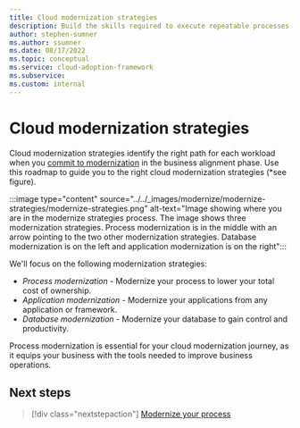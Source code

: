 ```yaml
---
title: Cloud modernization strategies
description: Build the skills required to execute repeatable processes, which accelerate modernization of multiple applications.
author: stephen-sumner
ms.author: ssumner
ms.date: 08/17/2022
ms.topic: conceptual
ms.service: cloud-adoption-framework
ms.subservice:
ms.custom: internal
---
```


# Cloud modernization strategies

Cloud modernization strategies identify the right path for each workload when you [commit to modernization](/business-alignment/commit-to-modernization-plan.md/#step-2---update-your-workload-table-with-modernization-strategies) in the business alignment phase. Use this roadmap to guide you to the right cloud modernization strategies (*see figure).

:::image type="content" source="../../_images/modernize/modernize-strategies/modernize-strategies.png" alt-text="Image showing where you are in the modernize strategies process. The image shows three modernization strategies. Process modernization is in the middle with an arrow pointing to the two other modernization strategies. Database modernization is on the left and application modernization is on the right":::

We'll focus on the following modernization strategies:

- *Process modernization* - Modernize your process to lower your total cost of ownership.
- *Application modernization* - Modernize your applications from any application or framework.
- *Database modernization* - Modernize your database to gain control and productivity.

Process modernization is essential for your cloud modernization journey, as it equips your business with the tools needed to improve business operations.

## Next steps

> [!div class="nextstepaction"]
> [Modernize your process](../modernize-strategies/process-modernization.md)
